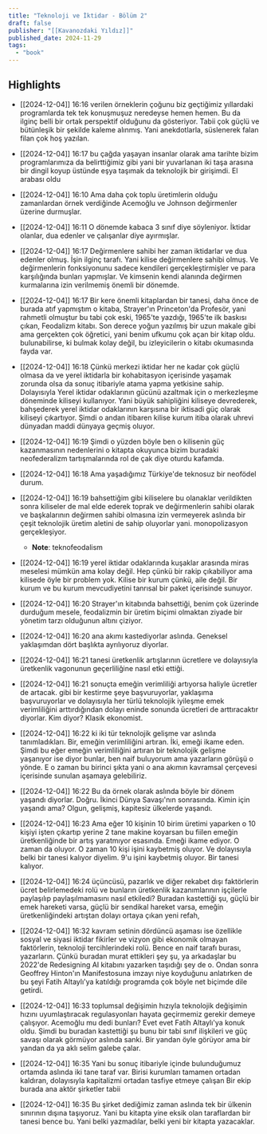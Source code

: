 ```yaml
---
title: "Teknoloji ve İktidar - Bölüm 2"
draft: false
publisher: "[[Kavanozdaki Yıldız]]"
published_date: 2024-11-29
tags:
  - "book"
---
```



## Highlights
* [[2024-12-04]] 16:16  verilen örneklerin çoğunu biz geçtiğimiz yıllardaki programlarda tek tek konuşmuşuz neredeyse hemen hemen. Bu da ilginç belli bir ortak perspektif olduğunu da gösteriyor. Tabii çok güçlü ve bütünleşik bir şekilde kaleme alınmış. Yani anekdotlarla, süslenerek falan filan çok hoş yazılan.

* [[2024-12-04]] 16:17  bu çağda yaşayan insanlar olarak ama tarihte bizim programlarımıza da belirttiğimiz gibi yani bir yuvarlanan iki taşa arasına bir dingil koyup üstünde eşya taşımak da teknolojik bir girişimdi. El arabası oldu

* [[2024-12-04]] 16:10  Ama daha çok toplu üretimlerin olduğu zamanlardan örnek verdiğinde Acemoğlu ve Johnson değirmenler üzerine durmuşlar.

* [[2024-12-04]] 16:11  O dönemde kabaca 3 sınıf diye söyleniyor. İktidar olanlar, dua edenler ve çalışanlar diye ayırmışlar.

* [[2024-12-04]] 16:17  Değirmenlere sahibi her zaman iktidarlar ve dua edenler olmuş. İşin ilginç tarafı. Yani kilise değirmenlere sahibi olmuş. Ve değirmenlerin fonksiyonunu sadece kendileri gerçekleştirmişler ve para karşılığında bunları yapmışlar. Ve kimsenin kendi alanında değirmen kurmalarına izin verilmemiş önemli bir dönemde.

* [[2024-12-04]] 16:17  Bir kere önemli kitaplardan bir tanesi, daha önce de burada atıf yapmıştım o kitaba, Strayer'ın Princeton'da Profesör, yani rahmetli olmuştur bu tabi çok eski, 1965'te yazdığı, 1965'te ilk baskısı çıkan, Feodalizm kitabı. Son derece yoğun yazılmış bir uzun makale gibi ama gerçekten çok öğretici, yani benim ufkumu çok açan bir kitap oldu. bulunabilirse, ki bulmak kolay değil, bu izleyicilerin o kitabı okumasında fayda var.

* [[2024-12-04]] 16:18  Çünkü merkezi iktidar her ne kadar çok güçlü olmasa da ve yerel iktidarla bir kohabitasyon içerisinde yaşamak zorunda olsa da sonuç itibariyle atama yapma yetkisine sahip. Dolayısıyla Yerel iktidar odaklarının gücünü azaltmak için o merkezleşme döneminde kiliseyi kullanıyor. Yani büyük sahipliğini kiliseye devrederek, bahşederek yerel iktidar odaklarının karşısına bir iktisadi güç olarak kiliseyi çıkartıyor. Şimdi o andan itibaren kilise kurum itiba olarak uhrevi dünyadan maddi dünyaya geçmiş oluyor.

* [[2024-12-04]] 16:19  Şimdi o yüzden böyle ben o kilisenin güç kazanmasının nedenlerini o kitapta okuyunca bizim buradaki neofederalizm tartışmalarında rol de çak diye oturdu kafamda.

* [[2024-12-04]] 16:18  Ama yaşadığımız Türkiye'de teknosuz bir neofödel durum.

* [[2024-12-04]] 16:19  bahsettiğim gibi kiliselere bu olanaklar verildikten sonra kiliseler de mal elde ederek toprak ve değirmenlerin sahibi olarak ve başkalarının değirmen sahibi olmasına izin vermeyerek aslında bir çeşit teknolojik üretim aletini de sahip oluyorlar yani. monopolizasyon gerçekleşiyor.

  * **Note**: teknofeodalism
* [[2024-12-04]] 16:19  yerel iktidar odaklarında kuşaklar arasında miras meselesi mümkün ama kolay değil. Hep çünkü bir rakip çıkabiliyor ama kilisede öyle bir problem yok. Kilise bir kurum çünkü, aile değil. Bir kurum ve bu kurum mevcudiyetini tanrısal bir paket içerisinde sunuyor.

* [[2024-12-04]] 16:20  Strayer'ın kitabında bahsettiği, benim çok üzerinde durduğum mesele, feodalizmin bir üretim biçimi olmaktan ziyade bir yönetim tarzı olduğunun altını çiziyor.

* [[2024-12-04]] 16:20  ana akımı kastediyorlar aslında. Geneksel yaklaşımdan dört başlıkta ayrılıyoruz diyorlar.

* [[2024-12-04]] 16:21  tanesi üretkenlik artışlarının ücretlere ve dolayısıyla üretkenlik vagonunun geçerliliğine nasıl etki ettiği.

* [[2024-12-04]] 16:21  sonuçta emeğin verimliliği artıyorsa haliyle ücretler de artacak. gibi bir kestirme şeye başvuruyorlar, yaklaşıma başvuruyorlar ve dolayısıyla her türlü teknolojik iyileşme emek verimliliğini arttırdığından dolayı eninde sonunda ücretleri de arttıracaktır diyorlar. Kim diyor? Klasik ekonomist.

* [[2024-12-04]] 16:22  ki iki tür teknolojik gelişme var aslında tanımladıkları. Bir, emeğin verimliliğini artıran. İki, emeği ikame eden. Şimdi bu eğer emeğin verimliliğini artıran bir teknolojik gelişme yaşanıyor ise diyor bunlar, ben naif buluyorum ama yazarların görüşü o yönde. E o zaman bu birinci şıkta yani o ana akımın kavramsal çerçevesi içerisinde sunulan aşamaya gelebiliriz.

* [[2024-12-04]] 16:22  Bu da örnek olarak aslında böyle bir dönem yaşandı diyorlar. Doğru. İkinci Dünya Savaşı'nın sonrasında. Kimin için yaşandı ama? Olgun, gelişmiş, kapitesiz ülkelerde yaşandı.

* [[2024-12-04]] 16:23  Ama eğer 10 kişinin 10 birim üretimi yaparken o 10 kişiyi işten çıkartıp yerine 2 tane makine koyarsan bu fiilen emeğin üretkenliğinde bir artış yaratmıyor esasında. Emeği ikame ediyor. O zaman da oluyor. O zaman 10 kişi işini kaybetmiş oluyor. Ve dolayısıyla belki bir tanesi kalıyor diyelim. 9'u işini kaybetmiş oluyor. Bir tanesi kalıyor.

* [[2024-12-04]] 16:24  üçüncüsü, pazarlık ve diğer rekabet dışı faktörlerin ücret belirlemedeki rolü ve bunların üretkenlik kazanımlarının işçilerle paylaşılıp paylaşılmamasını nasıl etkiledi? Buradan kastettiği şu, güçlü bir emek hareketi varsa, güçlü bir sendikal hareket varsa, emeğin üretkenliğindeki artıştan dolayı ortaya çıkan yeni refah,

* [[2024-12-04]] 16:32  kavram setinin dördüncü aşaması ise özellikle sosyal ve siyasi iktidar fikirler ve vizyon gibi ekonomik olmayan faktörlerin, teknoloji tercihlerindeki rolü. Bence en naif tarafı burası, yazarların. Çünkü buradan murat ettikleri şey şu, ya arkadaşlar bu 2022'de Redesigning AI kitabını yazarken taşıdığı şey de o. Ondan sonra Geoffrey Hinton'ın Manifestosuna imzayı niye koyduğunu anlatırken de bu şeyi Fatih Altaylı'ya katıldığı programda çok böyle net biçimde dile getirdi.

* [[2024-12-04]] 16:33  toplumsal değişimin hızıyla teknolojik değişimin hızını uyumlaştıracak regulasyonları hayata geçirmemiz gerekir demeye çalışıyor. Acemoğlu mu dedi bunları? Evet evet Fatih Altaylı'ya konuk oldu. Şimdi bu buradan kastettiği şu bunu bir tabi sınıf ilişkileri ve güç savaşı olarak görmüyor aslında sanki. Bir yandan öyle görüyor ama bir yandan da ya aklı selim galebe çalar.

* [[2024-12-04]] 16:35  Yani bu sonuç itibariyle içinde bulunduğumuz ortamda aslında iki tane taraf var. Birisi kurumları tamamen ortadan kaldıran, dolayısıyla kapitalizmi ortadan tasfiye etmeye çalışan Bir ekip burada ana aktör şirketler tabii

* [[2024-12-04]] 16:35  Bu şirket dediğimiz zaman aslında tek bir ülkenin sınırının dışına taşıyoruz. Yani bu kitapta yine eksik olan taraflardan bir tanesi bence bu. Yani belki yazmadılar, belki yeni bir kitapta yazacaklar.

